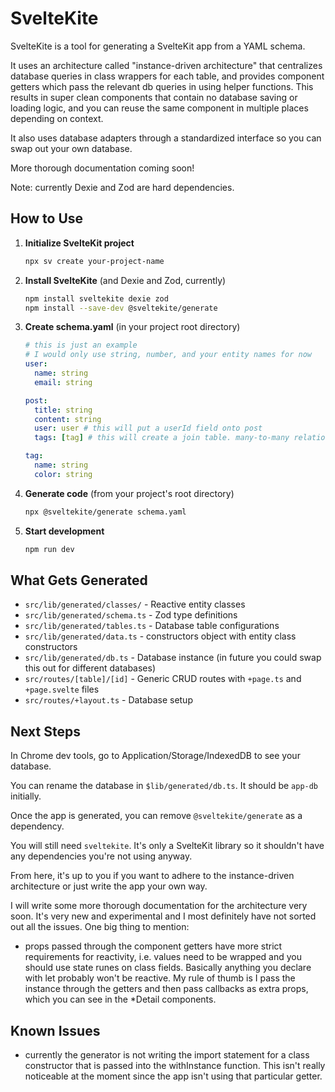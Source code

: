 # SvelteKite

SvelteKite is a tool for generating a SvelteKit app from a YAML schema.

It uses an architecture called "instance-driven architecture" that centralizes database queries in class wrappers for each table, and provides component getters which pass the relevant db queries in using helper functions. This results in super clean components that contain no database saving or loading logic, and you can reuse the same component in multiple places depending on context.


It also uses database adapters through a standardized interface so you can swap out your own database.

More thorough documentation coming soon!

Note: currently Dexie and Zod are hard dependencies.

## How to Use

1. **Initialize SvelteKit project**
   ```bash
   npx sv create your-project-name
   ```

2. **Install SvelteKite** (and Dexie and Zod, currently)
   ```bash
   npm install sveltekite dexie zod
   npm install --save-dev @sveltekite/generate
   ```

3. **Create schema.yaml** (in your project root directory)
   ```yaml
   # this is just an example
   # I would only use string, number, and your entity names for now
   user:
     name: string
     email: string

   post:
     title: string
     content: string
     user: user # this will put a userId field onto post
     tags: [tag] # this will create a join table. many-to-many relations MUST have a plural name

   tag:
     name: string
     color: string
   ```

4. **Generate code** (from your project's root directory)
   ```bash
   npx @sveltekite/generate schema.yaml
   ```

5. **Start development**
   ```bash
   npm run dev
   ```

## What Gets Generated

- `src/lib/generated/classes/` - Reactive entity classes
- `src/lib/generated/schema.ts` - Zod type definitions
- `src/lib/generated/tables.ts` - Database table configurations
- `src/lib/generated/data.ts` - constructors object with entity class constructors
- `src/lib/generated/db.ts` - Database instance (in future you could swap this out for different databases)
- `src/routes/[table]/[id]` - Generic CRUD routes with `+page.ts` and `+page.svelte` files
- `src/routes/+layout.ts` - Database setup

## Next Steps

In Chrome dev tools, go to Application/Storage/IndexedDB to see your database.

You can rename the database in `$lib/generated/db.ts`. It should be `app-db` initially.

Once the app is generated, you can remove `@sveltekite/generate` as a dependency.

You will still need `sveltekite`. It's only a SvelteKit library so it shouldn't have any dependencies you're not using anyway.

From here, it's up to you if you want to adhere to the instance-driven architecture or just write the app your own way.

I will write some more thorough documentation for the architecture very soon. It's very new and experimental and I most definitely have not sorted out all the issues. One big thing to mention:

- props passed through the component getters have more strict requirements for reactivity, i.e. values need to be wrapped and you should use state runes on class fields. Basically anything you declare with let probably won't be reactive. My rule of thumb is I pass the instance through the getters and then pass callbacks as extra props, which you can see in the *Detail components.

## Known Issues

- currently the generator is not writing the import statement for a class constructor that is passed into the withInstance function. This isn't really noticeable at the moment since the app isn't using that particular getter.
